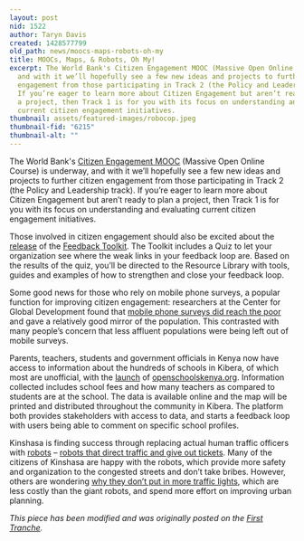 ```yaml
---
layout: post
nid: 1522
author: Taryn Davis
created: 1428577799
old_path: news/moocs-maps-robots-oh-my
title: MOOCs, Maps, & Robots, Oh My!
excerpt: The World Bank's Citizen Engagement MOOC (Massive Open Online Course) is underway,
  and with it we’ll hopefully see a few new ideas and projects to further citizen
  engagement from those participating in Track 2 (the Policy and Leadership track).
  If you’re eager to learn more about Citizen Engagement but aren’t ready to plan
  a project, then Track 1 is for you with its focus on understanding and evaluating
  current citizen engagement initiatives.
thumbnail: assets/featured-images/robocop.jpeg
thumbnail-fid: "6215"
thumbnail-alt: ""
---
```


The World Bank's [Citizen Engagement MOOC](https://www.coursera.org/course/engagecitizen) (Massive Open Online Course) is underway, and with it we’ll hopefully see a few new ideas and projects to further citizen engagement from those participating in Track 2 (the Policy and Leadership track). If you’re eager to learn more about Citizen Engagement but aren’t ready to plan a project, then Track 1 is for you with its focus on understanding and evaluating current citizen engagement initiatives.

Those involved in citizen engagement should also be excited about the [release](http://www.changemakers.com/blog/feedback-labs-releases-feedback-quiz-and-toolkit) of the [Feedback Toolkit](http://feedbacklabs.org/toolkit/). The Toolkit includes a Quiz to let your organization see where the weak links in your feedback loop are. Based on the results of the quiz, you’ll be directed to the Resource Library with tools, guides and examples of how to strengthen and close your feedback loop.

Some good news for those who rely on mobile phone surveys, a popular function for improving citizen engagement: researchers at the Center for Global Development found that [mobile phone surveys did reach the poor](http://www.cgdev.org/blog/do-mobile-phone-surveys-work-poor-countries) and gave a relatively good mirror of the population. This contrasted with many people’s concern that less affluent populations were being left out of mobile surveys.

Parents, teachers, students and government officials in Kenya now have access to information about the hundreds of schools in Kibera, of which most are unofficial, with the [launch](http://openschoolskenya.org/blog/launch/) of [openschoolskenya.org](http://openschoolskenya.org/). Information collected includes school fees and how many teachers as compared to students are at the school. The data is available online and the map will be printed and distributed throughout the community in Kibera. The platform both provides stakeholders with access to data, and starts a feedback loop with users being able to comment on specific school profiles.

Kinshasa is finding success through replacing actual human traffic officers with [robots](http://www.theguardian.com/cities/gallery/2015/mar/13/kinshasa-traffic-robots-robocops-in-pictures?CMP=twt_gu) – [robots that direct traffic and give out tickets](http://www.npr.org/blogs/thetwo-way/2015/03/05/391030925/respect-the-robot-giant-robots-oversee-traffic-in-kinshasa). Many of the citizens of Kinshasa are happy with the robots, which provide more safety and organization to the congested streets and don’t take bribes. However, others are wondering [why they don’t put in more traffic lights](http://www.citylab.com/tech/2015/03/the-case-against-giant-traffic-robots/387358/), which are less costly than the giant robots, and spend more effort on improving urban planning.


*This piece has been modified and was originally posted on the [First Tranche](http://aiddata.org/blog/this-week-moocs-maps-robots-oh-my).*
